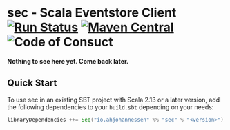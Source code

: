 # sec - Scala Eventstore Client [![Run Status](https://api.shippable.com/projects/5dc1740927d7a000075d3ef6/badge?branch=master)]() [![Maven Central](https://maven-badges.herokuapp.com/maven-central/io.ahjohannessen/sec_2.13/badge.svg)](https://maven-badges.herokuapp.com/maven-central/io.ahjohannessen/sec_2.13) ![Code of Consuct](https://img.shields.io/badge/Code%20of%20Conduct-Scala-blue.svg)

**Nothing to see here yet. Come back later.**

## Quick Start

To use sec in an existing SBT project with Scala 2.13 or a later version, add the following dependencies to your
`build.sbt` depending on your needs:

```scala
libraryDependencies ++= Seq("io.ahjohannessen" %% "sec" % "<version>")
```
